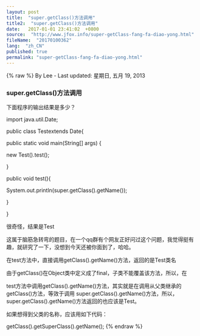 ```yaml
---
layout: post
title:  "super.getClass()方法调用"
title2:  "super.getClass()方法调用"
date:   2017-01-01 23:41:02  +0800
source:  "http://www.jfox.info/super-getClass-fang-fa-diao-yong.html"
fileName:  "20170100362"
lang:  "zh_CN"
published: true
permalink: "super-getClass-fang-fa-diao-yong.html"
---
```

{% raw %}
By Lee - Last updated: 星期日, 五月 19, 2013

### super.getClass()方法调用

下面程序的输出结果是多少？

import java.util.Date;

public class Testextends Date{

public static void main(String[] args) {

new Test().test();

}

public void test(){

System.out.println(super.getClass().getName());

}

}

很奇怪，结果是Test

这属于脑筋急转弯的题目，在一个qq群有个网友正好问过这个问题，我觉得挺有趣，就研究了一下，没想到今天还被你面到了，哈哈。

在test方法中，直接调用getClass().getName()方法，返回的是Test类名

由于getClass()在Object类中定义成了final，子类不能覆盖该方法，所以，在

test方法中调用getClass().getName()方法，其实就是在调用从父类继承的getClass()方法，等效于调用 super.getClass().getName()方法，所以，super.getClass().getName()方法返回的也应该是Test。

如果想得到父类的名称，应该用如下代码：

getClass().getSuperClass().getName();
{% endraw %}